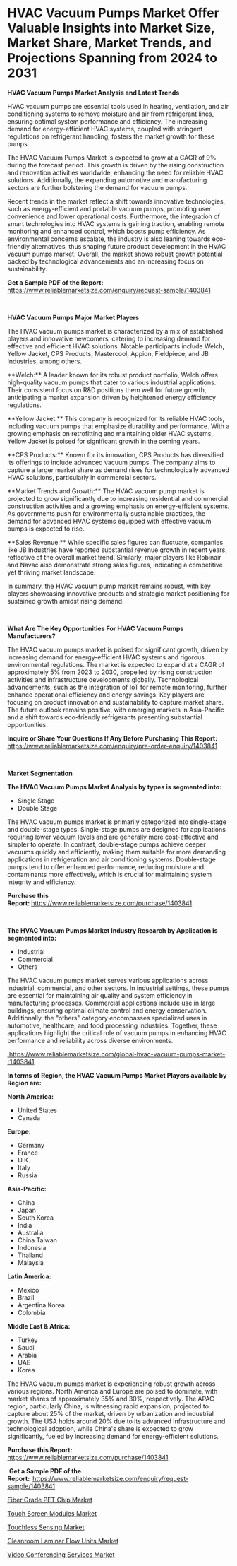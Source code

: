 <p><h1>HVAC Vacuum Pumps Market Offer Valuable Insights into Market Size, Market Share, Market Trends, and Projections Spanning from 2024 to 2031</h1></p><p><strong>HVAC Vacuum Pumps Market Analysis and Latest Trends</strong></p>
<p><p>HVAC vacuum pumps are essential tools used in heating, ventilation, and air conditioning systems to remove moisture and air from refrigerant lines, ensuring optimal system performance and efficiency. The increasing demand for energy-efficient HVAC systems, coupled with stringent regulations on refrigerant handling, fosters the market growth for these pumps. </p><p>The HVAC Vacuum Pumps Market is expected to grow at a CAGR of 9% during the forecast period. This growth is driven by the rising construction and renovation activities worldwide, enhancing the need for reliable HVAC solutions. Additionally, the expanding automotive and manufacturing sectors are further bolstering the demand for vacuum pumps. </p><p>Recent trends in the market reflect a shift towards innovative technologies, such as energy-efficient and portable vacuum pumps, promoting user convenience and lower operational costs. Furthermore, the integration of smart technologies into HVAC systems is gaining traction, enabling remote monitoring and enhanced control, which boosts pump efficiency. As environmental concerns escalate, the industry is also leaning towards eco-friendly alternatives, thus shaping future product development in the HVAC vacuum pumps market. Overall, the market shows robust growth potential backed by technological advancements and an increasing focus on sustainability.</p></p>
<p><strong>Get a Sample PDF of the Report:&nbsp;</strong> <a href="https://www.reliablemarketsize.com/enquiry/request-sample/1403841?utm_campaign=1186&utm_medium=2&utm_source=Github&utm_content=ia&utm_term=23102024&utm_id=hvac-vacuum-pumps">https://www.reliablemarketsize.com/enquiry/request-sample/1403841</a></p>
<p>&nbsp;</p>
<p><strong>HVAC Vacuum Pumps Major Market Players</strong></p>
<p><p>The HVAC vacuum pumps market is characterized by a mix of established players and innovative newcomers, catering to increasing demand for effective and efficient HVAC solutions. Notable participants include Welch, Yellow Jacket, CPS Products, Mastercool, Appion, Fieldpiece, and JB Industries, among others.</p><p>**Welch:** A leader known for its robust product portfolio, Welch offers high-quality vacuum pumps that cater to various industrial applications. Their consistent focus on R&D positions them well for future growth, anticipating a market expansion driven by heightened energy efficiency regulations.</p><p>**Yellow Jacket:** This company is recognized for its reliable HVAC tools, including vacuum pumps that emphasize durability and performance. With a growing emphasis on retrofitting and maintaining older HVAC systems, Yellow Jacket is poised for significant growth in the coming years.</p><p>**CPS Products:** Known for its innovation, CPS Products has diversified its offerings to include advanced vacuum pumps. The company aims to capture a larger market share as demand rises for technologically advanced HVAC solutions, particularly in commercial sectors.</p><p>**Market Trends and Growth:** The HVAC vacuum pump market is projected to grow significantly due to increasing residential and commercial construction activities and a growing emphasis on energy-efficient systems. As governments push for environmentally sustainable practices, the demand for advanced HVAC systems equipped with effective vacuum pumps is expected to rise.</p><p>**Sales Revenue:** While specific sales figures can fluctuate, companies like JB Industries have reported substantial revenue growth in recent years, reflective of the overall market trend. Similarly, major players like Robinair and Navac also demonstrate strong sales figures, indicating a competitive yet thriving market landscape.</p><p>In summary, the HVAC vacuum pump market remains robust, with key players showcasing innovative products and strategic market positioning for sustained growth amidst rising demand.</p></p>
<p>&nbsp;</p>
<p><strong>What Are The Key Opportunities For HVAC Vacuum Pumps Manufacturers?</strong></p>
<p><p>The HVAC vacuum pumps market is poised for significant growth, driven by increasing demand for energy-efficient HVAC systems and rigorous environmental regulations. The market is expected to expand at a CAGR of approximately 5% from 2023 to 2030, propelled by rising construction activities and infrastructure developments globally. Technological advancements, such as the integration of IoT for remote monitoring, further enhance operational efficiency and energy savings. Key players are focusing on product innovation and sustainability to capture market share. The future outlook remains positive, with emerging markets in Asia-Pacific and a shift towards eco-friendly refrigerants presenting substantial opportunities.</p></p>
<p><strong>Inquire or Share Your Questions If Any Before Purchasing This Report:</strong> <a href="https://www.reliablemarketsize.com/enquiry/pre-order-enquiry/1403841?utm_campaign=1186&utm_medium=2&utm_source=Github&utm_content=ia&utm_term=23102024&utm_id=hvac-vacuum-pumps">https://www.reliablemarketsize.com/enquiry/pre-order-enquiry/1403841</a></p>
<p>&nbsp;</p>
<p><strong>Market Segmentation</strong></p>
<p><strong>The HVAC Vacuum Pumps Market Analysis by types is segmented into:</strong></p>
<p><ul><li>Single Stage</li><li>Double Stage</li></ul></p>
<p><p>The HVAC vacuum pumps market is primarily categorized into single-stage and double-stage types. Single-stage pumps are designed for applications requiring lower vacuum levels and are generally more cost-effective and simpler to operate. In contrast, double-stage pumps achieve deeper vacuums quickly and efficiently, making them suitable for more demanding applications in refrigeration and air conditioning systems. Double-stage pumps tend to offer enhanced performance, reducing moisture and contaminants more effectively, which is crucial for maintaining system integrity and efficiency.</p></p>
<p><strong>Purchase this Report:&nbsp;</strong><a href="https://www.reliablemarketsize.com/purchase/1403841?utm_campaign=1186&utm_medium=2&utm_source=Github&utm_content=ia&utm_term=23102024&utm_id=hvac-vacuum-pumps">https://www.reliablemarketsize.com/purchase/1403841</a></p>
<p>&nbsp;</p>
<p><strong>The HVAC Vacuum Pumps Market Industry Research by Application is segmented into:</strong></p>
<p><ul><li>Industrial</li><li>Commercial</li><li>Others</li></ul></p>
<p><p>The HVAC vacuum pumps market serves various applications across industrial, commercial, and other sectors. In industrial settings, these pumps are essential for maintaining air quality and system efficiency in manufacturing processes. Commercial applications include use in large buildings, ensuring optimal climate control and energy conservation. Additionally, the "others" category encompasses specialized uses in automotive, healthcare, and food processing industries. Together, these applications highlight the critical role of vacuum pumps in enhancing HVAC performance and reliability across diverse environments.</p></p>
<p><a href="https://www.reliablemarketsize.com/global-hvac-vacuum-pumps-market-r1403841?utm_campaign=1186&utm_medium=2&utm_source=Github&utm_content=ia&utm_term=23102024&utm_id=hvac-vacuum-pumps">&nbsp;https://www.reliablemarketsize.com/global-hvac-vacuum-pumps-market-r1403841</a></p>
<p><strong>In terms of Region, the HVAC Vacuum Pumps Market Players available by Region are:</strong></p>
<p>
    <p> <strong> North America: </strong>
        <ul>
            <li>United States</li>
            <li>Canada</li>
        </ul>
        </p> 
    <p> <strong> Europe: </strong>
        <ul>
            <li>Germany</li>
            <li>France</li>
            <li>U.K.</li>
            <li>Italy</li>
            <li>Russia</li>
        </ul>
        </p> 
    <p> <strong> Asia-Pacific: </strong>
        <ul>
            <li>China</li>
            <li>Japan</li>
            <li>South Korea</li>
            <li>India</li>
            <li>Australia</li>
            <li>China Taiwan</li>
            <li>Indonesia</li>
            <li>Thailand</li>
            <li>Malaysia</li>
        </ul>
        </p> 
    <p> <strong> Latin America: </strong>
        <ul>
            <li>Mexico</li>
            <li>Brazil</li>
            <li>Argentina Korea</li>
            <li>Colombia</li>
        </ul>
        </p> 
    <p> <strong> Middle East & Africa: </strong>
        <ul>
            <li>Turkey</li>
            <li>Saudi</li>
            <li>Arabia</li>
            <li>UAE</li>
            <li>Korea</li>
        </ul>
    </p>
    </p>
<p><p>The HVAC vacuum pumps market is experiencing robust growth across various regions. North America and Europe are poised to dominate, with market shares of approximately 35% and 30%, respectively. The APAC region, particularly China, is witnessing rapid expansion, projected to capture about 25% of the market, driven by urbanization and industrial growth. The USA holds around 20% due to its advanced infrastructure and technological adoption, while China's share is expected to grow significantly, fueled by increasing demand for energy-efficient solutions.</p></p>
<p><strong>Purchase this Report: </strong><a href="https://www.reliablemarketsize.com/purchase/1403841?utm_campaign=1186&utm_medium=2&utm_source=Github&utm_content=ia&utm_term=23102024&utm_id=hvac-vacuum-pumps">https://www.reliablemarketsize.com/purchase/1403841</a></p>
<p>&nbsp;<strong>Get a Sample PDF of the Report:&nbsp;&nbsp;</strong><a href="https://www.reliablemarketsize.com/enquiry/request-sample/1403841?utm_campaign=1186&utm_medium=2&utm_source=Github&utm_content=ia&utm_term=23102024&utm_id=hvac-vacuum-pumps">https://www.reliablemarketsize.com/enquiry/request-sample/1403841</a></p>
<p><strong></strong></p>
<p><p><a href="https://github.com/deshawnj39lau/Market-Research-Report-List-1/blob/main/fiber-grade-pet-chip-market.md?utm_campaign=1186&utm_medium=2&utm_source=Github&utm_content=ia&utm_term=23102024&utm_id=hvac-vacuum-pumps">Fiber Grade PET Chip Market</a></p><p><a href="https://www.linkedin.com/pulse/pulse-touch-screen-modules-rhythms-change-market-resonance-2024-2031-kfq5f?utm_campaign=1186&utm_medium=2&utm_source=Github&utm_content=ia&utm_term=23102024&utm_id=hvac-vacuum-pumps">Touch Screen Modules Market</a></p><p><a href="https://www.linkedin.com/pulse/touchless-sensing-market-outlook-forecast-from-2024-2031-knowsurv-8b5vf?utm_campaign=1186&utm_medium=2&utm_source=Github&utm_content=ia&utm_term=23102024&utm_id=hvac-vacuum-pumps">Touchless Sensing Market</a></p><p><a href="https://github.com/elenif62bh/Market-Research-Report-List-1/blob/main/cleanroom-laminar-flow-units-market.md?utm_campaign=1186&utm_medium=2&utm_source=Github&utm_content=ia&utm_term=23102024&utm_id=hvac-vacuum-pumps">Cleanroom Laminar Flow Units Market</a></p><p><a href="https://www.linkedin.com/pulse/video-conferencing-services-market-matrix-applications-types-u6snc?utm_campaign=1186&utm_medium=2&utm_source=Github&utm_content=ia&utm_term=23102024&utm_id=hvac-vacuum-pumps">Video Conferencing Services Market</a></p></p>